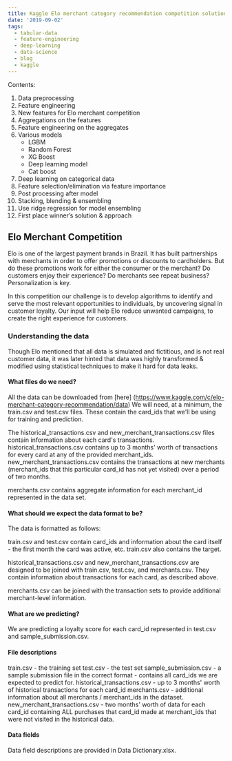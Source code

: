 ```yaml
---
title: Kaggle Elo merchant category recommendation competition solution to top 3% in private leaderboard
date: '2019-09-02'
tags:
  - tabular-data
  - feature-engineering
  - deep-learning
  - data-science
  - blog
  - kaggle
---
```


Contents:
1. Data preprocessing
3. Feature engineering
4. New features for Elo merchant competition
5. Aggregations on the features
6. Feature engineering on the aggregates
7. Various models
    * LGBM
    * Random Forest
    * XG Boost
    * Deep learning model
    * Cat boost
8. Deep learning on categorical data
9. Feature selection/elimination via feature importance 
10. Post processing after model
11. Stacking, blending & ensembling 
12. Use ridge regression for model ensembling
13. First place winner’s solution & approach


## Elo Merchant Competition

 Elo is one of the largest payment brands in Brazil. It has built partnerships with merchants in order to offer promotions or discounts to cardholders. But do these promotions work for either the consumer or the merchant? Do customers enjoy their experience? Do merchants see repeat business? Personalization is key.

 In this competition our challenge is to develop algorithms to identify and serve the most relevant opportunities to individuals, by uncovering signal in customer loyalty. Our input will help Elo reduce unwanted campaigns, to create the right experience for customers.

 ### Understanding the data

 Though Elo mentioned that all data is simulated and fictitious, and is not real customer data, it was later hinted that data was highly transformed & modified using statistical techniques to make it hard for data leaks.


#### What files do we need?
All the data can be downloaded from [here] (https://www.kaggle.com/c/elo-merchant-category-recommendation/data)
We will need, at a minimum, the train.csv and test.csv files. These contain the card_ids that we'll be using for training and prediction.

The historical_transactions.csv and new_merchant_transactions.csv files contain information about each card's transactions. historical_transactions.csv contains up to 3 months' worth of transactions for every card at any of the provided merchant_ids. new_merchant_transactions.csv contains the transactions at new merchants (merchant_ids that this particular card_id has not yet visited) over a period of two months.

merchants.csv contains aggregate information for each merchant_id represented in the data set.

#### What should we expect the data format to be?
The data is formatted as follows:

train.csv and test.csv contain card_ids and information about the card itself - the first month the card was active, etc. train.csv also contains the target.

historical_transactions.csv and new_merchant_transactions.csv are designed to be joined with train.csv, test.csv, and merchants.csv. They contain information about transactions for each card, as described above.

merchants.csv can be joined with the transaction sets to provide additional merchant-level information.

#### What are we predicting?
We are predicting a loyalty score for each card_id represented in test.csv and sample_submission.csv.

#### File descriptions
train.csv - the training set
test.csv - the test set
sample_submission.csv - a sample submission file in the correct format - contains all card_ids we are expected to predict for.
historical_transactions.csv - up to 3 months' worth of historical transactions for each card_id
merchants.csv - additional information about all merchants / merchant_ids in the dataset.
new_merchant_transactions.csv - two months' worth of data for each card_id containing ALL purchases that card_id made at merchant_ids that were not visited in the historical data.

#### Data fields
Data field descriptions are provided in Data Dictionary.xlsx.

